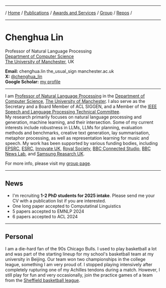 ***

/ [Home](./index.md) / [Publications](./publication.md) /  [Awards and Services](./award-service.md) / [Group](./group.md) / [Repos](./repo.md) / 

***

# Chenghua Lin

Professor of Natural Language Processing \
[Department of Computer Science](https://www.cs.manchester.ac.uk/) \
[The University of Manchester](https://www.manchester.ac.uk/), UK
  
<b>Email:</b> chenghua.lin the_usual_sign manchester.ac.uk  
<b>X:</b> [@chenghua_lin](https://twitter.com/chenghua_lin)  
<b>Google Scholar:</b> [my profile](https://scholar.google.co.uk/citations?user=Tp1RdIQAAAAJ&hl=en)

***

I am [Professor of Natural Language Processing](https://research.manchester.ac.uk/en/persons/chenghua-lin) in the [Department of Computer Science](https://www.cs.manchester.ac.uk/), [The University of Manchester](https://www.manchester.ac.uk/). I also serve as the Secretary and a Board Member of ACL SIGGEN, and a Member of the [IEEE Speech and Language Processing Technical Committee](https://signalprocessingsociety.org/community-involvement/speech-and-language-processing).   
My research primarily focuses on natural language processing and generation, machine learning, and their intersection. Some of my current interests include robustness in LLMs, LLMs for planning, evaluation methods and benchmarks, creative text generation, lay summarisation, metaphor processing, as well as representation learning for music and speech.
My work has been supported by various funding bodies, including [EPSRC](https://www.ukri.org/councils/epsrc/), [ESRC](https://www.ukri.org/councils/esrc/), [Innovate UK](https://www.ukri.org/councils/innovate-uk/), [Royal Society](https://royalsociety.org/), [BBC Connected Studio](https://www.bbc.co.uk/rd/projects/connected-studio/), [BBC News Lab](https://www.bbc.co.uk/rdnewslabs/), and [Samsung Reasarch UK](https://research.samsung.com/sruk). 

For more info, please visit my [group page](https://lincedo-lab.github.io/).

***


## News
* I'm recruiting **1-2 PhD students for 2025 intake**. Please send me your CV with a publication list if you are interested. 
* One long paper accepted to Computatinal Linguistics  
* 5 papers accepted to EMNLP 2024   
* 6 papers accepted to ACL 2024 

***

## Personal  

I am a die-hard fan of the 90s Chicago Bulls. I used to play basketball a lot and was part of the starting lineup for my school's basketball team at my university in Beijing. Our team won two championships in the college league, something I am very proud of. I stopped playing intensively after completely rupturing one of my Achilles tendons during a match. However, I still play for fun and very occasionally, join the practice games of a team from the [Sheffield basketball league](https://www.sheffieldbasketball.co.uk/). 